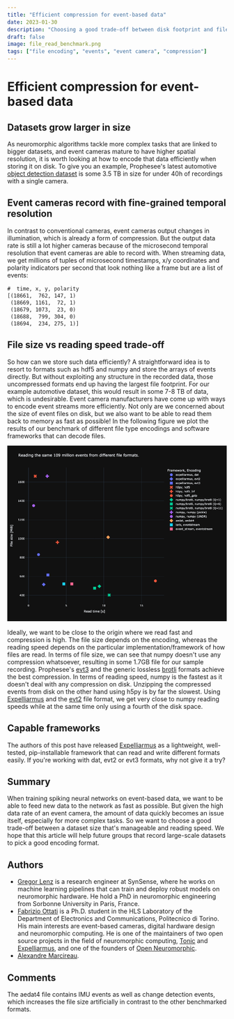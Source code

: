 ```yaml
---
title: "Efficient compression for event-based data"
date: 2023-01-30
description: "Choosing a good trade-off between disk footprint and file loading times."
draft: false
image: file_read_benchmark.png
tags: ["file encoding", "events", "event camera", "compression"]
---
```


# Efficient compression for event-based data

## Datasets grow larger in size
As neuromorphic algorithms tackle more complex tasks that are linked to bigger datasets, and event cameras mature to have higher spatial resolution, it is worth looking at how to encode that data efficiently when storing it on disk. To give you an example, Prophesee's latest automotive [object detection dataset](https://docs.prophesee.ai/stable/datasets.html) is some 3.5 TB in size for under 40h of recordings with a single camera.

## Event cameras record with fine-grained temporal resolution
In contrast to conventional cameras, event cameras output changes in illumination, which is already a form of compression. But the output data rate is still a lot higher cameras because of the microsecond temporal resolution that event cameras are able to record with. When streaming data, we get millions of tuples of microsecond timestamps, x/y coordinates and polarity indicators per second that look nothing like a frame but are a list of events:

    #  time, x, y, polarity
    [(18661,  762, 147, 1) 
     (18669, 1161,  72, 1) 
     (18679, 1073,  23, 0) 
     (18688,  799, 304, 0) 
     (18694,  234, 275, 1)]

## File size vs reading speed trade-off
So how can we store such data efficiently? 
A straightforward idea is to resort to formats such as hdf5 and numpy and store the arrays of events directly. But without exploiting any structure in the recorded data, those uncompressed formats end up having the largest file footprint. For our example automotive dataset, this would result in some 7-8 TB of data, which is undesirable. Event camera manufacturers have come up with ways to encode event streams more efficiently. Not only are we concerned about the size of event files on disk, but we also want to be able to read them back to memory as fast as possible! 
In the following figure we plot the results of our benchmark of different file type encodings and software frameworks that can decode files.

![Comparison among file size and read speed of different encodings and software tools.](file_read_benchmark.png)

Ideally, we want to be close to the origin where we read fast and compression is high. The file size depends on the encoding, whereas the reading speed depends on the particular implementation/framework of how files are read. In terms of file size, we can see that numpy doesn't use any compression whatsoever, resulting in some 1.7GB file for our sample recording. Prophesee's [evt3](https://docs.prophesee.ai/stable/data/encoding_formats/evt3.html) and the generic lossless [brotli](https://github.com/google/brotli) formats achieve the best compression. In terms of reading speed, numpy is the fastest as it doesn't deal with any compression on disk. Unzipping the compressed events from disk on the other hand using h5py is by far the slowest. Using [Expelliarmus](https://github.com/open-neuromorphic/expelliarmus) and the [evt2](https://docs.prophesee.ai/stable/data/encoding_formats/evt2.html) file format, we get very close to numpy reading speeds while at the same time only using a fourth of the disk space. 

## Capable frameworks
The authors of this post have released [Expelliarmus](https://github.com/open-neuromorphic/expelliarmus) as a lightweight, well-tested, pip-installable framework that can read and write different formats easily. If you're working with dat, evt2 or evt3 formats, why not give it a try? 

## Summary
When training spiking neural networks on event-based data, we want to be able to feed new data to the network as fast as possible. But given the high data rate of an event camera, the amount of data quickly becomes an issue itself, especially for more complex tasks. So we want to choose a good trade-off between a dataset size that's manageable and reading speed. We hope that this article will help future groups that record large-scale datasets to pick a good encoding format. 

## Authors
* [Gregor Lenz](https://lenzgregor.com) is a research engineer at SynSense, where he works on machine learning pipelines that can train and deploy robust models on neuromorphic hardware. He hold a PhD in neuromorphic engineering from Sorbonne University in Paris, France.
* [Fabrizio Ottati](https://fabrizio-ottati.dev) is a Ph.D. student in the HLS Laboratory of the Department of Electronics and Communications, Politecnico di Torino. His main interests are event-based cameras, digital hardware design and neuromorphic computing. He is one of the maintainers of two open source projects in the field of neuromorphic computing, [Tonic](https://tonic.readthedocs.io) and [Expelliarmus](https://expelliarmus.readthedocs.io), and one of the founders of [Open Neuromorphic](https://open-neuromorphic.org).
* [Alexandre Marcireau](https://github.com/aMarcireau).

## Comments
The aedat4 file contains IMU events as well as change detection events, which increases the file size artificially in contrast to the other benchmarked formats.
